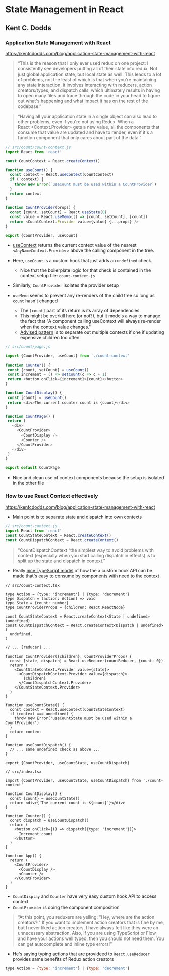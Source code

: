 # State Management in React

## Kent C. Dodds

### Application State Management with React

https://kentcdodds.com/blog/application-state-management-with-react

> “This is the reason that I only ever used redux on one project: I consistently see developers putting all of their state into redux. Not just global application state, but local state as well. This leads to a lot of problems, not the least of which is that when you're maintaining any state interaction, it involves interacting with reducers, action creators/types, and dispatch calls, which ultimately results in having to open many files and trace through the code in your head to figure out what's happening and what impact it has on the rest of the codebase.”

> “Having all your application state in a single object can also lead to other problems, even if you're not using Redux. When a React <Context.Provider> gets a new value, all the components that consume that value are updated and have to render, even if it's a function component that only cares about part of the data.”

```js
// src/count/count-context.js
import React from 'react'

const CountContext = React.createContext()

function useCount() {
  const context = React.useContext(CountContext)
  if (!context) {
    throw new Error(`useCount must be used within a CountProvider`)
  }
  return context
}

function CountProvider(props) {
  const [count, setCount] = React.useState(0)
  const value = React.useMemo(() => [count, setCount], [count])
  return <CountContext.Provider value={value} {...props} />
}

export {CountProvider, useCount}
```

- [useContext](https://reactjs.org/docs/hooks-reference.html#usecontext) returns the current context value of the nearest `<AnyNameContext.Provider>` above the calling component in the tree.

- Here, `useCount` is a custom hook that just adds an `undefined` check.
    - Nice that the boilerplate logic for that check is contained in the context setup file: `count-context.js`

- Similarly, `CountProvider` isolates the provider setup 

- `useMemo` seems to prevent any re-renders of the child tree so long as `count` hasn't changed
    - The `[count]` part of its return is its array of dependencies
    - This might be overkill here (or not?), but it models a way to manage the fact that "A component calling useContext will always re-render when the context value changes."
    - [Advised pattern](https://github.com/facebook/react/issues/15156#issuecomment-474590693) is to separate out multiple contexts if one if updating expensive children too often 


 ```js
 // src/count/page.js

import {CountProvider, useCount} from './count-context'

function Counter() {
  const [count, setCount] = useCount()
  const increment = () => setCount(c => c + 1)
  return <button onClick={increment}>{count}</button>
}

function CountDisplay() {
  const [count] = useCount()
  return <div>The current counter count is {count}</div>
}

function CountPage() {
  return (
    <div>
      <CountProvider>
        <CountDisplay />
        <Counter />
      </CountProvider>
    </div>
  )
}

export default CountPage
```

- Nice and clean use of context components because the setup is isolated in the other file

### How to use React Context effectively

https://kentcdodds.com/blog/application-state-management-with-react

- Main point is to separate state and dispatch into own contexts

```js
// src/count-context.js
import React from 'react'
const CountStateContext = React.createContext()
const CountDispatchContext = React.createContext()
```

> "CountDispatchContext “the simplest way to avoid problems with context (especially when you start calling dispatch in effects) is to split up the state and dispatch in context.”

- Really [nice TypeScript model](https://codesandbox.io/s/bitter-night-i5mhj) of how the a custom hook API can be made that's easy to consume by components with need to the context

```tsx
// src/count-context.tsx

type Action = {type: 'increment'} | {type: 'decrement'}
type Dispatch = (action: Action) => void
type State = {count: number}
type CountProviderProps = {children: React.ReactNode}

const CountStateContext = React.createContext<State | undefined>(undefined)
const CountDispatchContext = React.createContext<Dispatch | undefined>(
  undefined,
)

// ... [reducer] ...

function CountProvider({children}: CountProviderProps) {
  const [state, dispatch] = React.useReducer(countReducer, {count: 0})
  return (
    <CountStateContext.Provider value={state}>
      <CountDispatchContext.Provider value={dispatch}>
        {children}
      </CountDispatchContext.Provider>
    </CountStateContext.Provider>
  )
}

function useCountState() {
  const context = React.useContext(CountStateContext)
  if (context === undefined) {
    throw new Error('useCountState must be used within a CountProvider')
  }
  return context
}

function useCountDispatch() {
  // ... same undefined check as above ...
}

export {CountProvider, useCountState, useCountDispatch}
```

```tsx
// src/index.tsx

import {CountProvider, useCountState, useCountDispatch} from './count-context'

function CountDisplay() {
  const {count} = useCountState()
  return <div>{`The current count is ${count}`}</div>
}

function Counter() {
  const dispatch = useCountDispatch()
  return (
    <button onClick={() => dispatch({type: 'increment'})}>
      Increment count
    </button>
  )
}

function App() {
  return (
    <CountProvider>
      <CountDisplay />
      <Counter />
    </CountProvider>
  )
}

```

- `CountDisplay` and `Counter` have very easy custom hook API to access context
- `CountProvider` is doing the component composition


> “At this point, you reduxers are yelling: "Hey, where are the action creators?!" If you want to implement action creators that is fine by me, but I never liked action creators. I have always felt like they were an unnecessary abstraction. Also, if you are using TypeScript or Flow and have your actions well typed, then you should not need them. You can get autocomplete and inline type errors!”

- He's saying typing actions that are provideed to `React.useReducer` provides same benefits of Redux action creators

```js
type Action = {type: 'increment'} | {type: 'decrement'}
```
